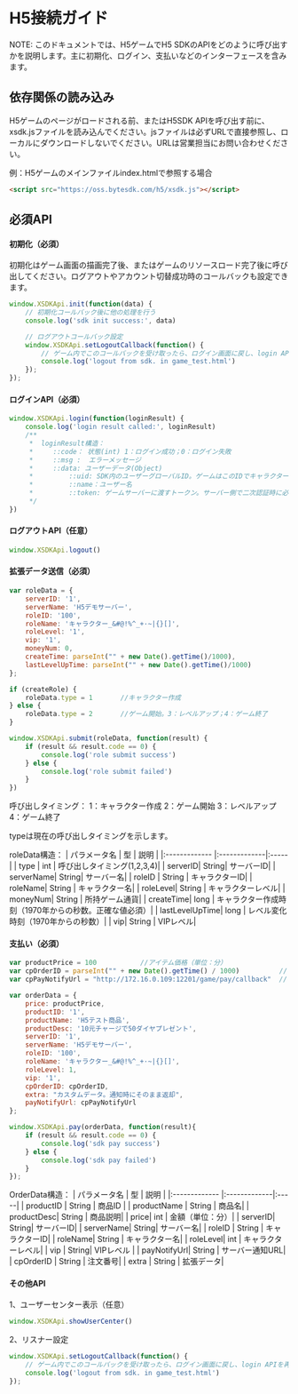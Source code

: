 H5接続ガイド
======

NOTE: このドキュメントでは、H5ゲームでH5 SDKのAPIをどのように呼び出すかを説明します。主に初期化、ログイン、支払いなどのインターフェースを含みます。

依存関係の読み込み
-------

H5ゲームのページがロードされる前、またはH5SDK APIを呼び出す前に、xsdk.jsファイルを読み込んでください。jsファイルは必ずURLで直接参照し、ローカルにダウンロードしないでください。URLは営業担当にお問い合わせください。

例：H5ゲームのメインファイルindex.htmlで参照する場合

```html
<script src="https://oss.bytesdk.com/h5/xsdk.js"></script>
```

必須API
-------

#### 初期化（必須）

初期化はゲーム画面の描画完了後、またはゲームのリソースロード完了後に呼び出してください。ログアウトやアカウント切替成功時のコールバックも設定できます。

```js
window.XSDKApi.init(function(data) {
    // 初期化コールバック後に他の処理を行う
    console.log('sdk init success:', data)

    // ログアウトコールバック設定
    window.XSDKApi.setLogoutCallback(function() {
        // ゲーム内でこのコールバックを受け取ったら、ログイン画面に戻し、login APIを再度呼び出して再ログインさせてください
        console.log('logout from sdk. in game_test.html')
    });    
});
```

#### ログインAPI（必須）

```js
window.XSDKApi.login(function(loginResult) {
    console.log('login result called:', loginResult)
    /**
     *  loginResult構造：
     *     ::code： 状態(int) 1：ログイン成功；0：ログイン失敗
     *     ::msg :  エラーメッセージ
     *     ::data: ユーザーデータ(Object)
     *         ::uid: SDK内のユーザーグローバルID。ゲームはこのIDでキャラクター情報を紐付け可能
     *         ::name：ユーザー名
     *         ::token: ゲームサーバーに渡すトークン。サーバー側で二次認証時に必要
     */         
})
```

#### ログアウトAPI（任意）

```js
window.XSDKApi.logout()
```

#### 拡張データ送信（必須）

```js
var roleData = {
    serverID: '1',
    serverName: 'H5デモサーバー',
    roleID: '100',
    roleName: 'キャラクター_&#@!%^_+·~|{}[]',
    roleLevel: '1',
    vip: '1',
    moneyNum: 0,
    createTime: parseInt("" + new Date().getTime()/1000),
    lastLevelUpTime: parseInt("" + new Date().getTime()/1000)
};

if (createRole) {
    roleData.type = 1       //キャラクター作成
} else {
    roleData.type = 2       //ゲーム開始。3：レベルアップ；4：ゲーム終了
}

window.XSDKApi.submit(roleData, function(result) {
    if (result && result.code == 0) {
        console.log('role submit success')
    } else {
        console.log('role submit failed')
    }
})
```

呼び出しタイミング：
1：キャラクター作成
2：ゲーム開始
3：レベルアップ
4：ゲーム終了

typeは現在の呼び出しタイミングを示します。

roleData構造：
| パラメータ名        | 型          | 説明  |
|:------------- |:-------------|:-----|
| type     | int | 呼び出しタイミング(1,2,3,4)|
| serverID| String| サーバーID|
| serverName| String| サーバー名|
| roleID | String | キャラクターID|
| roleName| String | キャラクター名|
| roleLevel| String | キャラクターレベル|
| moneyNum| String | 所持ゲーム通貨|
| createTime| long | キャラクター作成時刻（1970年からの秒数。正確な値必須）|
| lastLevelUpTime| long | レベル変化時刻（1970年からの秒数）|
| vip| String | VIPレベル|

#### 支払い（必須）

```js
var productPrice = 100           //アイテム価格（単位：分）
var cpOrderID = parseInt("" + new Date().getTime() / 1000)          // ゲーム独自の注文番号
var cpPayNotifyUrl = "http://172.16.0.109:12201/game/pay/callback"  // 支払い完了後のサーバー通知URL

var orderData = {
    price: productPrice,
    productID: '1',
    productName: 'H5テスト商品',
    productDesc: '10元チャージで50ダイヤプレゼント',
    serverID: '1',
    serverName: 'H5デモサーバー',
    roleID: '100',
    roleName: 'キャラクター_&#@!%^_+·~|{}[]',
    roleLevel: 1,
    vip: '1',
    cpOrderID: cpOrderID,
    extra: "カスタムデータ。通知時にそのまま返却",
    payNotifyUrl: cpPayNotifyUrl
};

window.XSDKApi.pay(orderData, function(result){
    if (result && result.code == 0) {
        console.log('sdk pay success')
    } else {
        console.log('sdk pay failed')
    }
});
```

OrderData構造：
| パラメータ名        | 型          | 説明  |
|:------------- |:-------------|:-----|
| productID     | String | 商品ID |
| productName      | String      |   商品名|
| productDesc| String      |    商品説明|
| price| int | 金額（単位：分）|
| serverID| String| サーバーID|
| serverName| String| サーバー名|
| roleID | String | キャラクターID|
| roleName| String | キャラクター名|
| roleLevel| int | キャラクターレベル|
| vip | String| VIPレベル |
| payNotifyUrl| String | サーバー通知URL|
| cpOrderID | String | 注文番号|
| extra | String | 拡張データ|

#### その他API

1、ユーザーセンター表示（任意）

```js
window.XSDKApi.showUserCenter()
```

2、リスナー設定

```js
window.XSDKApi.setLogoutCallback(function() {
    // ゲーム内でこのコールバックを受け取ったら、ログイン画面に戻し、login APIを再度呼び出して再ログインさせてください
    console.log('logout from sdk. in game_test.html')
});
```
